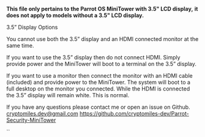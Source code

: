 
**This file only pertains to the Parrot OS MiniTower with 3.5" LCD display,** 
**it does not apply to models without a 3.5" LCD display.**

3.5” Display Options

You cannot use both the 3.5” display and an HDMI connected monitor at the same time.  

If you want to use the 3.5” display then do not connect HDMI.  Simply provide power and the MiniTower will boot to a terminal on the 3.5” display.  

If you want to use a monitor then connect the monitor with an HDMI cable (included) and provide power to the MiniTower.   The system will boot to a full desktop on the monitor you connected.  While the HDMI is connected the 3.5” display will remain white.  This is normal.



If you have any questions please contact me or open an issue on Github.  
cryptomiles.dev@gmail.com
https://github.com/cryptomiles-dev/Parrot-Security-MiniTower








``

